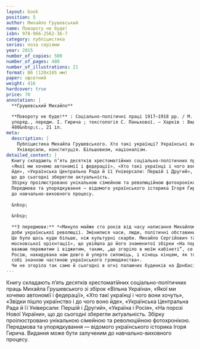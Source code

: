 ```yaml
---
layout: book
position: 5
author: Михайло Грушевський
name: Повороту не буде! 
isbn: 978-966-2562-36-7
category: публіцистика
series: поза серіями
year: 2015
number_of_copies: 500
number_of_pages: 480
number_of_illustrations: 21
format: В6 (120х165 мм)
paper: офсетний
weight: 416
hardcover: true
price: 70
annotation: |
  **Грушевський Михайло**

  **Повороту не буде!** : Соціально-політичні праці 1917–1918 рр. / М. С. Грушевський ; 
  упоряд., передм. І. Гирича ; текстологія С. Панькової. — Харків : Видавець Савчук О. О., 2015. — 
  480&nbsp;с., 21 іл.
meta:
  description: |
    Публіцистика Михайла Грушевського. Хто такі українці? Українські визвольні змагання 1917-1919 р.
    Універсали, конституція. Більшовизм, націоналізм.
detailed_content: |
  Книгу складають п’ять десятків хрестоматійних соціально-політичних праць Михайла Грушевського зі збірок «Вільна Україна», 
  «Якої ми хочемо автономії і федерації», «Хто такі українці і чого вони хочуть», «Звідки пішло українство і до чого воно 
  йде», «Українська Центральна Рада й її Універсали: Першій і Другий», «Україна і Росія», «На порозі Нової України», 
  що до сьогодні зберегли актуальність.
  Збірку проілюстровано унікальною сімейною та революційною фотохронікою. 
  Передмова та упорядкування — відомого українського історика Ігоря Гирича. Видання може бути залученим 
  до навчально-виховного процесу.
  
  &nbsp;
  
  &nbsp;
  
  **З передмови:** *«Минуло майже сто років від часу написання Михайлом Грушевським своїх публіцистичних праць
  доби української революції. Змінилися часи, люди, політичні обставини, проте його статті 1917–1921 рр. і сьогодні є напрочуд актуальними. У пожежі, що сталася в січні 1918 р., коли більшовики обстріляли будинок ученого на Паньківській, 9, згоріли архіви, недописані праці, бібліотека та мистецька збірка історика.
  Це було щось куди більше, ніж культурні скарби. Михайло Сергійович так писав про це у статті «Кінець
  московської орієнтації», що увійшла до його знаменитої збірки «На порозі Нової України»: «Перше, що я
  вважаю пережитим і віджитим, таким, „що згоріло в моїм кабінеті”, се наша орієнтація на Московщину, на
  Росію, накидувана нам довго й уперто силоміць, і кінець кінцем, як то часто буває — справді присвоєна
  собі значною частиною українського громадянства».
  Чи не згоріла так само й сьогодні в огні палаючих будинків на Донбасі наша орієнтація на радянсько-російські цінності, на добру волю росіян та їхніх правителів щодо вільного й незалежного розвитку української держави? Паралелі — більш ніж очевидні...»*
---
```


Книгу складають п’ять десятків хрестоматійних соціально-політичних праць Михайла Грушевського зі збірок «Вільна Україна», 
«Якої ми хочемо автономії і федерації», «Хто такі українці і чого вони хочуть», «Звідки пішло українство і до чого воно 
йде», «Українська Центральна Рада й її Універсали: Першій і Другий», «Україна і Росія», «На порозі Нової України», 
що до сьогодні зберегли актуальність.
Збірку проілюстровано унікальною сімейною та революційною фотохронікою. 
Передмова та упорядкування — відомого українського історика Ігоря Гирича. Видання може бути залученим 
до навчально-виховного процесу.
